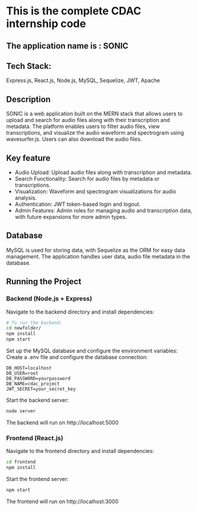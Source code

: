# This is the complete CDAC internship code 
## The application name is : SONIC
## Tech Stack:
Express.js, React.js, Node.js, MySQL, Sequelize, JWT, Apache

## Description
SONIC is a web application built on the MERN stack that allows users to upload and search for audio 
files along with their transcription and metadata. The platform enables users to filter audio files,
view transcriptions, and visualize the audio waveform and spectrogram using wavesurfer.js. Users can also download the audio files.

## Key feature
- Audio Upload: Upload audio files along with transcription and metadata.
- Search Functionality: Search for audio files by metadata or transcriptions.
- Visualization: Waveform and spectrogram visualizations for audio analysis.
- Authentication: JWT token-based login and logout.
- Admin Features: Admin roles for managing audio and transcription data, with future expansions for more admin types.

## Database
MySQL is used for storing data, with Sequelize as the ORM for easy data management. The application handles user data, audio file metadata in the database.

## Running the Project
### Backend (Node.js + Express)
Navigate to the backend directory and install dependencies:
```bash
# To run the backend:
cd newfolder/
npm install
npm start
```
Set up the MySQL database and configure the environment variables:
Create a .env file and configure the database connection:
```plaintext
DB_HOST=localhost
DB_USER=root
DB_PASSWORD=yourpassword
DB_NAME=cdac_project
JWT_SECRET=your_secret_key
```
Start the backend server:
```bash
node server
```
The backend will run on http://localhost:5000

### Frontend (React.js)
Navigate to the frontend directory and install dependencies:
```bash
cd frontend
npm install
```
Start the frontend server:
```bash
npm start
```
The frontend will run on http://localhost:3000
